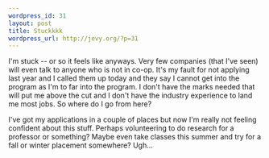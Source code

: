 ```yaml
--- 
wordpress_id: 31
layout: post
title: Stuckkkk
wordpress_url: http://jevy.org/?p=31
---
```

I'm stuck -- or so it feels like anyways.  Very few companies (that I've seen) will even talk to anyone who is not in co-op.  It's my fault for not applying last year and I called them up today and they say I cannot get into the program as I'm to far into the program.  I don't have the marks needed that will put me above the cut and I don't have the industry experience to land me most jobs.  So where do I go from here?

I've got my applications in a couple of places but now I'm really not feeling confident about this stuff.  Perhaps volunteering to do research for a professor or something?  Maybe even take classes this summer and try for a fall or winter placement somewhere?  Ugh...
